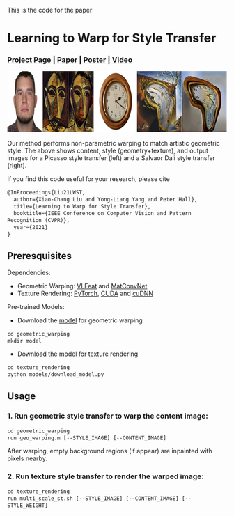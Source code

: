This is the code for the paper

# Learning to Warp for Style Transfer

### [Project Page](https://github.com/xch-liu/learning-warp-st) | [Paper](https://openaccess.thecvf.com/content/CVPR2021/papers/Liu_Learning_To_Warp_for_Style_Transfer_CVPR_2021_paper.pdf) | [Poster](https://github.com/xch-liu/learning-warp-st) | [Video](https://github.com/xch-liu/learning-warp-st)

<p align='center'>
  <img src='images/teaser.jpg' height="140px">
</ p>
  
  Our method performs non-parametric warping to match artistic geometric style. The above shows content, style (geometry+texture), and output images for a Picasso style transfer (left) and a Salvaor Dali style transfer (right).

If you find this code useful for your research, please cite
```
@InProceedings{Liu21LWST, 
  author={Xiao-Chang Liu and Yong-Liang Yang and Peter Hall},
  title={Learning to Warp for Style Transfer},
  booktitle={IEEE Conference on Computer Vision and Pattern Recognition (CVPR)},
  year={2021}
}
```

## Preresquisites

Dependencies:
* Geometric Warping: [VLFeat](http://www.vlfeat.org/) and [MatConvNet](http://www.vlfeat.org/matconvnet/)
* Texture Rendering: [PyTorch](http://pytorch.org/), [CUDA](https://developer.nvidia.com/cuda-downloads) and [cuDNN](https://developer.nvidia.com/cudnn)

Pre-trained Models:
* Download the [model](https://drive.google.com/uc?id=1PJJQ0KG2JYfJZDkU4ZOePndKJw63d7Yr&export=download) for geometric warping
 ```
 cd geometric_warping
 mkdir model
 ```
* Download the model for texture rendering
 ```
 cd texture_rendering
 python models/download_model.py
 ```

## Usage

### 1. Run geometric style transfer to warp the content image:
```
cd geometric_warping
run geo_warping.m [--STYLE_IMAGE] [--CONTENT_IMAGE]
```

After warping, empty background regions (if appear) are inpainted with pixels nearby.

### 2. Run texture style transfer to render the warped image:
```
cd texture_rendering
run multi_scale_st.sh [--STYLE_IMAGE] [--CONTENT_IMAGE] [--STYLE_WEIGHT]
```
